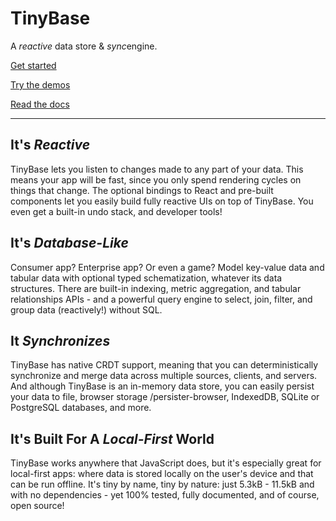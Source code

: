 # TinyBase

A <em>reactive</em> data store <span>& <em>sync</em>engine</span>.

<a class='start' href='https://tinybase.org/guides/the-basics/getting-started/'>Get started</a>

<a href='https://tinybase.org/demos/'>Try the demos</a>

<a href='https://tinybase.org/api/store/interfaces/store/store/'>Read the docs</a>

---

## It's _Reactive_

TinyBase lets you listen to changes made to any part of your data. This means
your app will be fast, since you only spend rendering cycles on things that
change. The optional bindings to React and pre-built components let you easily
build fully reactive UIs on top of TinyBase. You even get a built-in undo
stack, and developer tools!

## It's _Database-Like_

Consumer app? Enterprise app? Or even a game? Model key-value data and tabular
data with optional typed schematization, whatever its data structures. There
are built-in indexing, metric aggregation, and tabular relationships APIs -
and a powerful query engine to select, join, filter, and group data
(reactively!) without SQL.

## It _Synchronizes_

TinyBase has native CRDT support, meaning that you can deterministically
synchronize and merge data across multiple sources, clients, and servers. And
although TinyBase is an in-memory data store, you can easily persist your data
to file, browser storage /persister-browser, IndexedDB, SQLite or PostgreSQL
databases, and more.

## It's Built For A _Local-First_ World

TinyBase works anywhere that JavaScript does, but it's especially great for
local-first apps: where data is stored locally on the user's device and that
can be run offline. It's tiny by name, tiny by nature: just 5.3kB - 11.5kB and
with no dependencies - yet 100% tested, fully documented, and of course, open
source!
